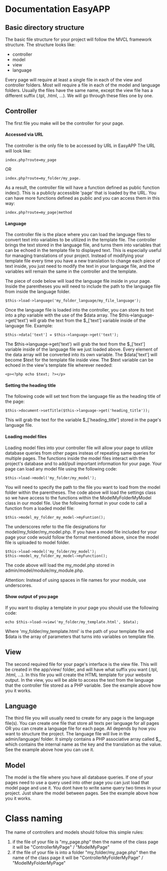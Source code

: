 # Documentation EasyAPP

## Basic directory structure
The basic file structure for your project will follow the MVCL framework structure.
The structure looks like:
- controller
- model
- view
- language

Every page will require at least a single file in each of the view and controller folders. Most will require a file in each of the model and language folders. Usually the files have the same name, except the view file has a different suffix (.tpl, .html, ...). We will go through these files one by one.


## Controller

The first file you make will be the controller for your page.

#### Accessed via URL
The controller is the only file to be accessed by URL in EasyAPP 
The URL will look like: 
```
index.php?route=my_page
```
OR 
```
index.php?route=my_folder/my_page.
```
As a result, the controller file will have a function defined as public function index(). This is a publicly accessible 'page' that is loaded by the URL.
You can have more functions defined as public and you can access them in this way:
```
index.php?route=my_page|method
```

#### Language 
The controller file is the place where you can load the language files to convert text into variables to be utilized in the template file.
The controller brings the text stored in the language file, and turns them into variables that can be echoed in the template file to displayed text. This is especially useful for managing translations of your project.
Instead of modifying your template file every time you have a new translation to change each piece of text inside, you just need to modify the text in your language file, and the variables will remain the same in the controller and the template.

The piece of code below will load the language file inside in your page. Inside the parentheses you will need to include the path to the language file from inside the language folder.
```
$this->load->language('my_folder_language/my_file_language');
```

Once the language file is loaded into the controller, you can store its text into a php variable with the use of the $data array. The $this->language->get('text') will grab the text from the $_['text'] variable inside of the language file. Example:
```
$this->data['text'] = $this->language->get('text');
```

The $this->language->get('text') will grab the text from the $_['text'] variable inside of the language file we just loaded above. Every element of the data array will be converted into its own variable. The $data['text'] will become $text for the template file inside view. The $text variable can be echoed in the view's template file wherever needed:
```
<p><?php echo $text; ?></p>
```

#### Setting the heading title

The following code will set text from the language file as the heading title of the page:
```
$this->document->setTitle($this->language->get('heading_title'));
```
This will grab the text for the variable $_['heading_title'] stored in the page's language file.

#### Loading model files

Loading model files into your controller file will allow your page to utilize database queries from other pages insteas of repeating same queries for multiple pages.
The functions inside the model files interact with the project's database and to add/pull important information for your page.
Your page can load any model file using the following code:
```
$this->load->model('my_folder/my_model');
```
You will need to specify the path to the file you want to load from the model folder within the parentheses. The code above will load the settings class so we have access to the functions within the ModelMyFolderMyModel class in our model file. Use the following format in your code to call a function from a loaded model file:
```
$this->model_my_folder_my_model->myFuntion();
```
The underscores refer to the file designations for model/my_folder/my_model.php. If you have a model file included for your page your code would follow the format mentioned above, since the model file is uploaded to model folder.
```
$this->load->model('my_folder/my_model');
$this->model_my_folder_my_model->myFunction();
```
The code above will load the my_model.php stored in admin/model/module/my_module.php.

Attention: Instead of using spaces in file names for your module, use underscores.

#### Show output of you page

If you want to display a template in your page you should use the following code:
```
echo $this->load->view('my_folder/my_template.html', $data);
```
Where 'my_folder/my_template.html' is the path of your template file and $data is the array of parameters that turns into variables on template file.


## View 

The second required file for your page's interface is the view file. This will be created in the app/view/ folder, and will have what suffix you want (.tpl, .html, ...).
In this file you will create the HTML template for your website output.
In the view, you will be able to access the text from the language that the controller file stored as a PHP variable. See the example above how you it works.


## Language
The third file you will usually need to create for any page is the language file(s). You can create one file that store all texts per language for all pages OR you can create a language file for each page. All depends by how you want to structure the project. The language file will live in the admin/language/ folder. It simply contains a PHP associative array called $_, which contains the internal name as the key and the translation as the value. 
See the example above how you can use it.


## Model

The model is the file where you have all database queries. If one of your pages need to use a query used into other page you can just load that model page and use it. You dont have to write same query two times in your project. Just share the model between pages. See the example above how you it works.


# Class naming

The name of controllers and models should follow this simple rules:
1. if the file of your file is "my_page.php" then the name of the class page it will be "ControllerMyPage" / "ModelMyPage"
2. if the file of your file is into a folder "my_folder/my_page.php" then the name of the class page it will be "ControllerMyFolderMyPage" / "ModelMyFolderMyPage"
